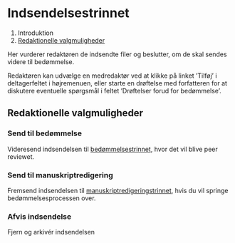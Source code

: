 # Indsendelsestrinnet

1. Introduktion
2. [Redaktionelle valgmuligheder](#redaktionelle-valgmuligheder)

Her vurderer redaktøren de indsendte filer og beslutter, om de skal sendes videre til bedømmelse.

Redaktøren kan udvælge en medredaktør ved at klikke på linket ’Tilføj’ i deltagerfeltet i højremenuen, eller starte en drøftelse med forfatteren for at diskutere eventuelle spørgsmål i feltet ’Drøftelser forud for bedømmelse’. 

## Redaktionelle valgmuligheder

### Send til bedømmelse

Videresend indsendelsen til [bedømmelsestrinnet](/review.md), hvor det vil blive peer reviewet.

### Send til manuskriptredigering

Fremsend indsendelsen til [manuskriptredigeringstrinnet](/copyediting.md), hvis du vil springe bedømmelsesprocessen over.

### Afvis indsendelse

Fjern og arkivér indsendelsen

